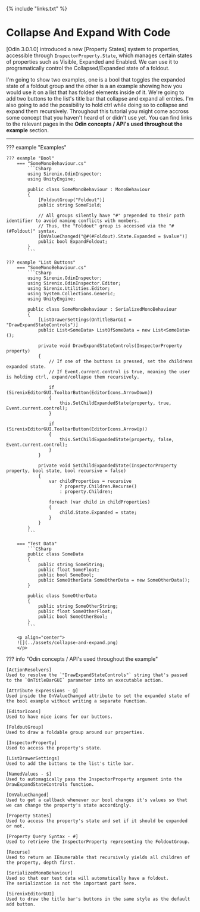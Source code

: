 {% include "links.txt" %}

# Collapse And Expand With Code

[Odin 3.0.1.0] introduced a new [Property States] system to properties, accessible through `InspectorProperty.State`, which manages certain states of properties such as Visible, Expanded and Enabled.
We can use it to programatically control the Collapsed/Expanded state of a foldout.

I'm going to show two examples, one is a bool that toggles the expanded state of a foldout group and the other is a an example showing how you would use it on a list that has folded elements inside of it.
We're going to add two buttons to the list's title bar that collapse and expand all entries.
I'm also going to add the possibility to hold <key>ctrl</key> while doing so to collapse and expand them recursively.
	Throughout this tutorial you might come accross some concept that you haven't heard of or didn't use yet. You can find links to the relevant pages in the **Odin concepts / API's used throughout the example** section.

---

??? example "Examples"

	??? example "Bool"
		=== "SomeMonoBehaviour.cs"
			```CSharp
			using Sirenix.OdinInspector;
			using UnityEngine;

			public class SomeMonoBehaviour : MonoBehaviour
			{
				[FoldoutGroup("Foldout")]
				public string SomeField;

				// All groups silently have "#" prepended to their path identifier to avoid naming conflicts with members.
				// Thus, the "Foldout" group is accessed via the "#(#Foldout)" syntax.
				[OnValueChanged("@#(#Foldout).State.Expanded = $value")]
				public bool ExpandFoldout;
			}
			```
	
	??? example "List Buttons"
		=== "SomeMonoBehaviour.cs"
			```CSharp
			using Sirenix.OdinInspector;
			using Sirenix.OdinInspector.Editor;
			using Sirenix.Utilities.Editor;
			using System.Collections.Generic;
			using UnityEngine;

			public class SomeMonoBehaviour : SerializedMonoBehaviour
			{
				[ListDrawerSettings(OnTitleBarGUI = "DrawExpandStateControls")]
				public List<SomeData> ListOfSomeData = new List<SomeData>();

				private void DrawExpandStateControls(InspectorProperty property)
				{
					// If one of the buttons is pressed, set the childrens expanded state.
					// If Event.current.control is true, meaning the user is holding ctrl, expand/collapse them recursively.

					if (SirenixEditorGUI.ToolbarButton(EditorIcons.ArrowDown))
					{
						this.SetChildExpandedState(property, true, Event.current.control);
					}
					
					if (SirenixEditorGUI.ToolbarButton(EditorIcons.ArrowUp))
					{
						this.SetChildExpandedState(property, false, Event.current.control);
					}
				}

				private void SetChildExpandedState(InspectorProperty property, bool state, bool recursive = false)
				{
					var childProperties = recursive 
						? property.Children.Recurse() 
						: property.Children;

					foreach (var child in childProperties)
					{
						child.State.Expanded = state;
					}
				}
			}
			```
		
		=== "Test Data"
			```CSharp
			public class SomeData
			{
				public string SomeString;
				public float SomeFloat;
				public bool SomeBool;
				public SomeOtherData SomeOtherData = new SomeOtherData();
			}

			public class SomeOtherData
			{
				public string SomeOtherString;
				public float SomeOtherFloat;
				public bool SomeOtherBool;
			}
			```

		<p align="center">
		![](../assets/collapse-and-expand.png)
		</p>

??? info "Odin concepts / API's used throughout the example"

	[ActionResolvers]  
	Used to resolve the `"DrawExpandStateControls"` string that's passed to the `OnTitleBarGUI` parameter into an executable action.

	[Attribute Expressions - @]  
	Used inside the OnValueChanged attribute to set the expanded state of the bool example without writing a separate function.

	[EditorIcons]  
	Used to have nice icons for our buttons.

	[FoldoutGroup]  
	Used to draw a foldable group around our properties.

	[InspectorProperty]  
	Used to access the property's state.

	[ListDrawerSettings]  
	Used to add the buttons to the list's title bar.

	[NamedValues - $]  
	Used to automagically pass the InspectorProperty argument into the DrawExpandStateControls function.

	[OnValueChanged]  
	Used to get a callback whenever our bool changes it's values so that we can change the property's state accordingly.

	[Property States]  
	Used to access the property's state and set if it should be expanded or not.
	
	[Property Query Syntax - #]  
	Used to retrieve the InspectorProperty representing the FoldoutGroup.

	[Recurse]  
	Used to return an IEnumerable that recursively yields all children of the property, depth first.

	[SerializedMonoBehaviour]  
	Used so that our test data will automatically have a foldout.
	The serialization is not the important part here.

	[SirenixEditorGUI]  
	Used to draw the title bar's buttons in the same style as the default add button.
